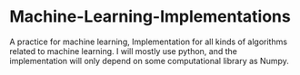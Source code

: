 # Machine-Learning-Implementations
A practice for machine learning, Implementation for all kinds of algorithms related to machine learning. I will mostly use python, and the implementation will only depend on some computational library as Numpy.
